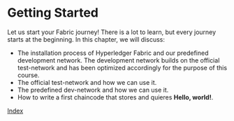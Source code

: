 # Getting Started
Let us start your Fabric journey! There is a lot to learn, but every journey starts at the beginning. In this chapter, we will discuss:

* The installation process of Hyperledger Fabric and our predefined development network. The development network builds on the official test-network and has been optimized accordingly for the purpose of this course.
* The official test-network and how we can use it.
* The predefined dev-network and how we can use it. 
* How to write a first chaincode that stores and quieres **Hello, world!**.

[Index](./index.md)